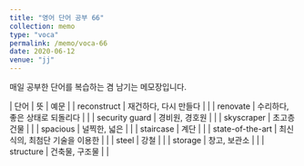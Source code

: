 ```yaml
---
title: "영어 단어 공부 66"
collection: memo
type: "voca"
permalink: /memo/voca-66
date: 2020-06-12
venue: "jj"
---
```


매일 공부한 단어를 복습하는 겸 남기는 메모장입니다.

| 단어 | 뜻 | 예문 |
| reconstruct | 재건하다, 다시 만들다 |  |
| renovate | 수리하다, 좋은 상태로 되돌리다 |  |
| security guard | 경비원, 경호원 |  |
| skyscraper | 초고층 건물 |  |
| spacious | 널찍한, 넓은 |  |
| staircase | 계단 |  |
| state-of-the-art | 최신식의, 최첨단 기술을 이용한 |  |
| steel | 강철 |  |
| storage | 창고, 보관소 |  |
| structure | 건축물, 구조물 |  |






















